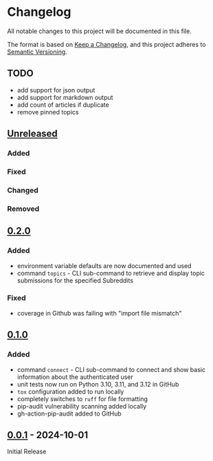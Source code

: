 # Changelog

All notable changes to this project will be documented in this file.

The format is based on [Keep a Changelog](https://keepachangelog.com/en/1.1.0/),
and this project adheres to [Semantic Versioning](https://semver.org/spec/v2.0.0.html).

## TODO

- add support for json output
- add support for markdown output
- add count of articles if duplicate
- remove pinned topics

## [Unreleased]

### Added

### Fixed

### Changed

### Removed

## [0.2.0]

### Added

- environment variable defaults are now documented and used
- command `topics` - CLI sub-command to retrieve and display topic submissions for the specified Subreddits

### Fixed

- coverage in Github was failing with "import file mismatch"

## [0.1.0]

### Added

- command `connect` - CLI sub-command to connect and show basic information about the authenticated user
- unit tests now run on Python 3.10, 3.11, and 3.12 in GitHub
- `tox` configuration added to run locally
- completely switches to `ruff` for file formatting
- pip-audit vulnerability scanning added locally
- gh-action-pip-audit added to GitHub

## [0.0.1] - 2024-10-01

Initial Release

[unreleased]: https://github.com/lieutdan13/reddit-topics-aggregator/compare/v0.2.0...HEAD
[0.2.0]: https://github.com/lieutdan13/reddit-topics-aggregator/releases/tag/v0.2.0
[0.1.0]: https://github.com/lieutdan13/reddit-topics-aggregator/releases/tag/v0.1.0
[0.0.1]: https://github.com/lieutdan13/reddit-topics-aggregator/releases/tag/v0.0.1
